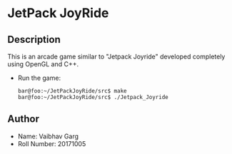 # JetPack JoyRide

## Description

This is an arcade game similar to "Jetpack Joyride" developed completely using OpenGL and C++.

* Run the game: 	
	```console
	bar@foo:~/JetPackJoyRide/src$ make
	bar@foo:~/JetPackJoyRide/src$ ./Jetpack_Joyride
	```

## Author
* Name: Vaibhav Garg
* Roll Number: 20171005